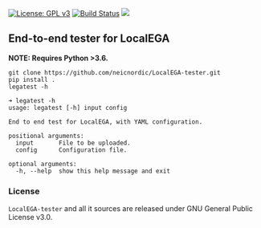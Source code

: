 [![License: GPL v3](https://img.shields.io/badge/License-GPLv3-blue.svg)](https://www.gnu.org/licenses/gpl-3.0)
[![Build Status](https://travis-ci.org/neicnordic/LocalEGA-tester.svg?branch=master)](https://travis-ci.org/neicnordic/LocalEGA-tester)
[![](https://images.microbadger.com/badges/image/nbisweden/localega-tester.svg)](https://microbadger.com/images/nbisweden/localega-tester "Get your own image badge on microbadger.com")

## End-to-end tester for LocalEGA

**NOTE: Requires Python >3.6.**
```
git clone https://github.com/neicnordic/LocalEGA-tester.git
pip install .
legatest -h
```

```
➜ legatest -h
usage: legatest [-h] input config

End to end test for LocalEGA, with YAML configuration.

positional arguments:
  input       File to be uploaded.
  config      Configuration file.

optional arguments:
  -h, --help  show this help message and exit
```


### License

`LocalEGA-tester` and all it sources are released under GNU General Public License v3.0.